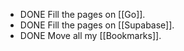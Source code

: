- DONE Fill the pages on [[Go]].
- DONE Fill the pages on [[Supabase]].
- DONE Move all my [[Bookmarks]].